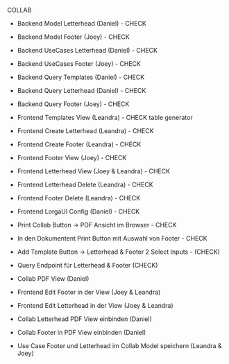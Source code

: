 COLLAB

- Backend Model Letterhead (Daniel) - CHECK
- Backend Model Footer (Joey) - CHECK
- Backend UseCases Letterhead (Daniel) - CHECK
- Backend UseCases Footer (Joey) - CHECK
- Backend Query Templates (Daniel) - CHECK
- Backend Query Letterhead (Daniel) - CHECK
- Backend Query Footer (Joey) - CHECK
- Frontend Templates View (Leandra) - CHECK table generator
- Frontend Create Letterhead (Leandra) - CHECK
- Frontend Create Footer (Leandra) - CHECK
- Frontend Footer View (Joey) - CHECK
- Frontend Letterhead View (Joey & Leandra) - CHECK
- Frontend Letterhead Delete (Leandra) - CHECK
- Frontend Footer Delete (Leandra) - CHECK
- Frontend LorgaUI Config (Daniel) - CHECK
- Print Collab Button -> PDF Ansicht im Browser - CHECK
- In den Dokumentent Print Button mit Auswahl von Footer - CHECK
- Add Template Button -> Letterhead & Footer 2 Select Inputs - (CHECK)
- Query Endpoint für Letterhead & Footer (CHECK)

- Collab PDF View (Daniel)

- Frontend Edit Footer in der View (Joey & Leandra)
- Frontend Edit Letterhead in der View (Joey & Leandra)
- Collab Letterhead PDF View einbinden (Daniel)
- Collab Footer in PDF View einbinden (Daniel)
- Use Case Footer und Letterhead im Collab Model speichern (Leandra & Joey)

